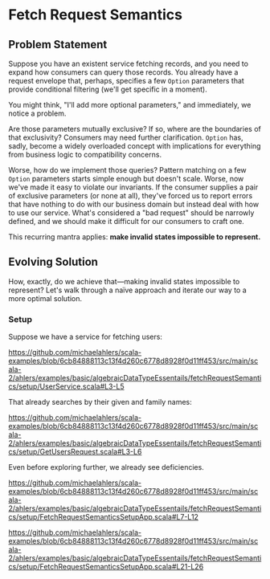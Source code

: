 # Fetch Request Semantics

## Problem Statement

Suppose you have an existent service fetching records, and you need to expand how consumers can query those records. You already have a request envelope that, perhaps, specifies a few `Option` parameters that provide conditional filtering (we'll get specific in a moment).

You might think, "I'll add more optional parameters," and immediately, we notice a problem.

Are those parameters mutually exclusive? If so, where are the boundaries of that exclusivity? Consumers may need further clarification. `Option` has, sadly, become a widely overloaded concept with implications for everything from business logic to compatibility concerns.

Worse, how do we implement those queries? Pattern matching on a few `Option` parameters starts simple enough but doesn't scale. Worse, now we've made it easy to violate our invariants. If the consumer supplies a pair of exclusive parameters (or none at all), they've forced us to report errors that have nothing to do with our business domain but instead deal with how to use our service. What's considered a "bad request" should be narrowly defined, and we should make it difficult for our consumers to craft one.

This recurring mantra applies: **make invalid states impossible to represent.**

## Evolving Solution

How, exactly, do we achieve that—making invalid states impossible to represent? Let's walk through a naïve approach and iterate our way to a more optimal solution.

### Setup

Suppose we have a service for fetching users:

https://github.com/michaelahlers/scala-examples/blob/6cb84888113c13f4d260c6778d8928f0d11ff453/src/main/scala-2/ahlers/examples/basic/algebraicDataTypeEssentails/fetchRequestSemantics/setup/UserService.scala#L3-L5

That already searches by their given and family names:

https://github.com/michaelahlers/scala-examples/blob/6cb84888113c13f4d260c6778d8928f0d11ff453/src/main/scala-2/ahlers/examples/basic/algebraicDataTypeEssentails/fetchRequestSemantics/setup/GetUsersRequest.scala#L3-L6

Even before exploring further, we already see deficiencies.

https://github.com/michaelahlers/scala-examples/blob/6cb84888113c13f4d260c6778d8928f0d11ff453/src/main/scala-2/ahlers/examples/basic/algebraicDataTypeEssentails/fetchRequestSemantics/setup/FetchRequestSemanticsSetupApp.scala#L7-L12

https://github.com/michaelahlers/scala-examples/blob/6cb84888113c13f4d260c6778d8928f0d11ff453/src/main/scala-2/ahlers/examples/basic/algebraicDataTypeEssentails/fetchRequestSemantics/setup/FetchRequestSemanticsSetupApp.scala#L21-L26
